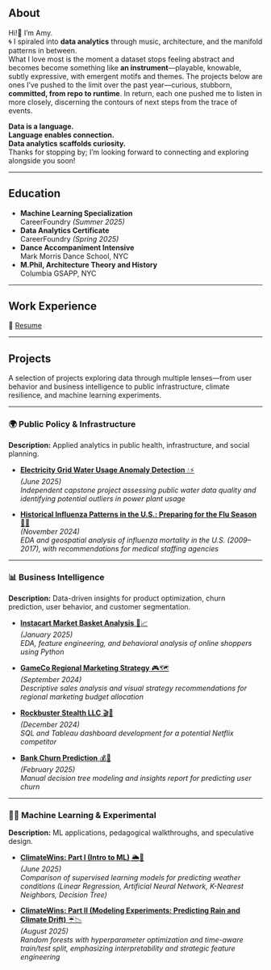 ## About

Hi!👋 I’m Amy.  
🌀 I spiraled into **data analytics** through music, architecture, and the manifold patterns in between.  
What I love most is the moment a dataset stops feeling abstract and becomes become something like **an instrument**—playable, knowable, subtly expressive, with emergent motifs and themes. The projects below are ones I’ve pushed to the limit over the past year—curious, stubborn, **committed, from repo to runtime**. In return, each one pushed me to listen in more closely, discerning the contours of next steps from the trace of events. 

**Data is a language.  
Language enables connection.  
Data analytics scaffolds curiosity.**  
Thanks for stopping by; I’m looking forward to connecting and exploring alongside you soon!


---

## Education

- **Machine Learning Specialization**  
  CareerFoundry  _(Summer 2025)_
- **Data Analytics Certificate**  
  CareerFoundry  _(Spring 2025)_
- **Dance Accompaniment Intensive**  
  Mark Morris Dance School, NYC
- **M.Phil, Architecture Theory and History**  
  Columbia GSAPP, NYC				       		

---

## Work Experience

📄 [Resume](#) 

---
## Projects

A selection of projects exploring data through multiple lenses—from user behavior and business intelligence to public infrastructure, climate resilience, and machine learning experiments.

---

### 🌍 Public Policy & Infrastructure
**Description:** Applied analytics in public health, infrastructure, and social planning.

- [**Electricity Grid Water Usage Anomaly Detection** 💧⚡️](project-powerplants.md)  
  _(June 2025)_  
  _Independent capstone project assessing public water data quality and identifying potential outliers in power plant usage_

- [**Historical Influenza Patterns in the U.S.: Preparing for the Flu Season** 💉🏥](project-influenza.md)  
  _(November 2024)_  
  _EDA and geospatial analysis of influenza mortality in the U.S. (2009–2017), with recommendations for medical staffing agencies_

---

### 📊 Business Intelligence
**Description:** Data-driven insights for product optimization, churn prediction, user behavior, and customer segmentation.

- [**Instacart Market Basket Analysis**  🛒📈](project-instacart.md)  
  _(January 2025)_  
  _EDA, feature engineering, and behavioral analysis of online shoppers using Python_

- [**GameCo Regional Marketing Strategy** 🎮🗺️](project-gameco.md)  
  _(September 2024)_  
  _Descriptive sales analysis and visual strategy recommendations for regional marketing budget allocation_

- [**Rockbuster Stealth LLC** 🎬🎯](project-rockbuster.md)  
  _(December 2024)_  
  _SQL and Tableau dashboard development for a potential Netflix competitor_

- [**Bank Churn Prediction** 💰🔎](project-bankchurn.md)  
  _(February 2025)_  
  _Manual decision tree modeling and insights report for predicting user churn_

---

### 🦾💪 Machine Learning & Experimental
**Description:** ML applications, pedagogical walkthroughs, and speculative design.

- [**ClimateWins: Part I (Intro to ML)** 🌦️🤖](project-climatewins.md)  
  _(June 2025)_  
  _Comparison of supervised learning models for predicting weather conditions (Linear Regression, Artificial Neural Network, K-Nearest Neighbors, Decision Tree)_

- [**ClimateWins: Part II (Modeling Experiments: Predicting Rain and Climate Drift)** ☔️📉](project-climatewins-advanced.md)  
  _(August 2025)_  
  _Random forests with hyperparameter optimization and time-aware train/test split, emphasizing interpretability and strategic feature engineering_



